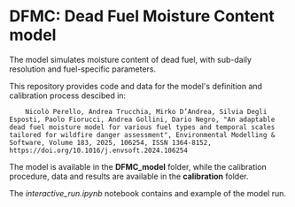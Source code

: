 # **DFMC: Dead Fuel Moisture Content model**

The model simulates moisture content of dead fuel, with sub-daily resolution and fuel-specific parameters.

This repository provides code and data for the model's definition and calibration process descibed in: 

        Nicolò Perello, Andrea Trucchia, Mirko D’Andrea, Silvia Degli Esposti, Paolo Fiorucci, Andrea Gollini, Dario Negro, "An adaptable dead fuel moisture model for various fuel types and temporal scales tailored for wildfire danger assessment", Environmental Modelling & Software, Volume 183, 2025, 106254, ISSN 1364-8152, https://doi.org/10.1016/j.envsoft.2024.106254

The model is available in the **DFMC_model** folder, while the calibration procedure, data and results are available in the **calibration** folder.

The *interactive_run.ipynb* notebook contains and example of the model run.